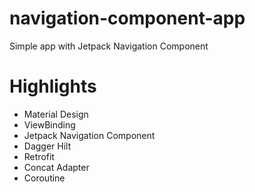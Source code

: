 # navigation-component-app
Simple app with Jetpack Navigation Component 

# Highlights
- Material Design
- ViewBinding
- Jetpack Navigation Component
- Dagger Hilt
- Retrofit
- Concat Adapter
- Coroutine
